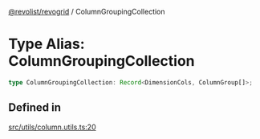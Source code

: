 [@revolist/revogrid](README.md) / ColumnGroupingCollection

# Type Alias: ColumnGroupingCollection

```ts
type ColumnGroupingCollection: Record<DimensionCols, ColumnGroup[]>;
```

## Defined in

[src/utils/column.utils.ts:20](https://github.com/revolist/revogrid/blob/6d16baf0ac19236f5511b0ce2aeccf75326e95c2/src/utils/column.utils.ts#L20)
